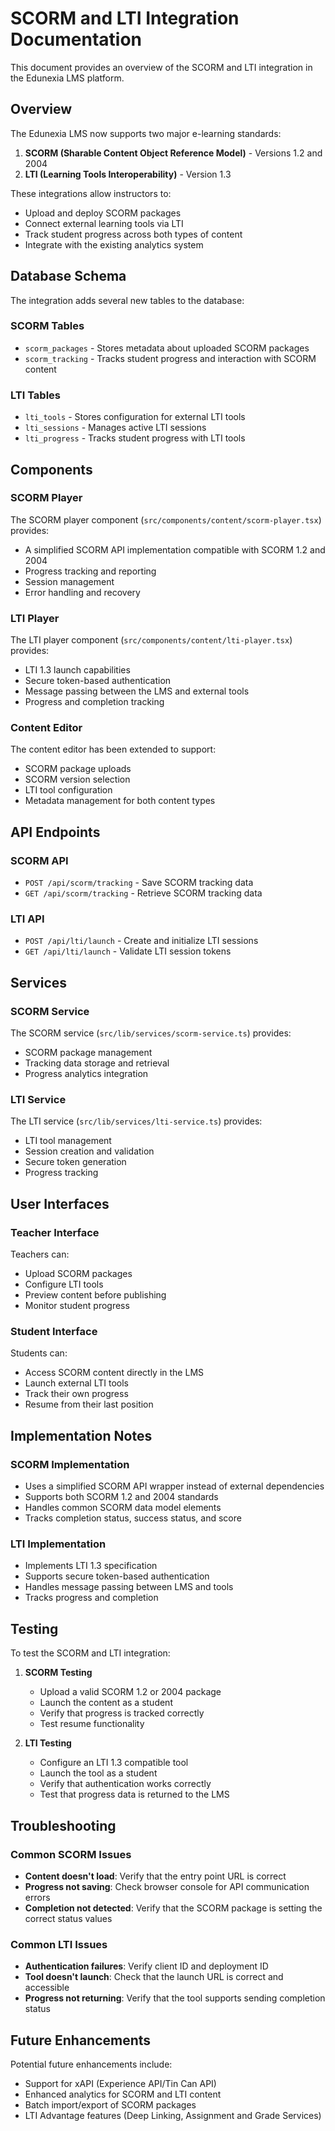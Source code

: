 # SCORM and LTI Integration Documentation

This document provides an overview of the SCORM and LTI integration in the Edunexia LMS platform.

## Overview

The Edunexia LMS now supports two major e-learning standards:

1. **SCORM (Sharable Content Object Reference Model)** - Versions 1.2 and 2004
2. **LTI (Learning Tools Interoperability)** - Version 1.3

These integrations allow instructors to:
- Upload and deploy SCORM packages
- Connect external learning tools via LTI
- Track student progress across both types of content
- Integrate with the existing analytics system

## Database Schema

The integration adds several new tables to the database:

### SCORM Tables
- `scorm_packages` - Stores metadata about uploaded SCORM packages
- `scorm_tracking` - Tracks student progress and interaction with SCORM content

### LTI Tables
- `lti_tools` - Stores configuration for external LTI tools
- `lti_sessions` - Manages active LTI sessions
- `lti_progress` - Tracks student progress with LTI tools

## Components

### SCORM Player

The SCORM player component (`src/components/content/scorm-player.tsx`) provides:
- A simplified SCORM API implementation compatible with SCORM 1.2 and 2004
- Progress tracking and reporting
- Session management
- Error handling and recovery

### LTI Player

The LTI player component (`src/components/content/lti-player.tsx`) provides:
- LTI 1.3 launch capabilities
- Secure token-based authentication
- Message passing between the LMS and external tools
- Progress and completion tracking

### Content Editor

The content editor has been extended to support:
- SCORM package uploads
- SCORM version selection
- LTI tool configuration
- Metadata management for both content types

## API Endpoints

### SCORM API

- `POST /api/scorm/tracking` - Save SCORM tracking data
- `GET /api/scorm/tracking` - Retrieve SCORM tracking data

### LTI API

- `POST /api/lti/launch` - Create and initialize LTI sessions
- `GET /api/lti/launch` - Validate LTI session tokens

## Services

### SCORM Service

The SCORM service (`src/lib/services/scorm-service.ts`) provides:
- SCORM package management
- Tracking data storage and retrieval
- Progress analytics integration

### LTI Service

The LTI service (`src/lib/services/lti-service.ts`) provides:
- LTI tool management
- Session creation and validation
- Secure token generation
- Progress tracking

## User Interfaces

### Teacher Interface

Teachers can:
- Upload SCORM packages
- Configure LTI tools
- Preview content before publishing
- Monitor student progress

### Student Interface

Students can:
- Access SCORM content directly in the LMS
- Launch external LTI tools
- Track their own progress
- Resume from their last position

## Implementation Notes

### SCORM Implementation

- Uses a simplified SCORM API wrapper instead of external dependencies
- Supports both SCORM 1.2 and 2004 standards
- Handles common SCORM data model elements
- Tracks completion status, success status, and score

### LTI Implementation

- Implements LTI 1.3 specification
- Supports secure token-based authentication
- Handles message passing between LMS and tools
- Tracks progress and completion

## Testing

To test the SCORM and LTI integration:

1. **SCORM Testing**
   - Upload a valid SCORM 1.2 or 2004 package
   - Launch the content as a student
   - Verify that progress is tracked correctly
   - Test resume functionality

2. **LTI Testing**
   - Configure an LTI 1.3 compatible tool
   - Launch the tool as a student
   - Verify that authentication works correctly
   - Test that progress data is returned to the LMS

## Troubleshooting

### Common SCORM Issues

- **Content doesn't load**: Verify that the entry point URL is correct
- **Progress not saving**: Check browser console for API communication errors
- **Completion not detected**: Verify that the SCORM package is setting the correct status values

### Common LTI Issues

- **Authentication failures**: Verify client ID and deployment ID
- **Tool doesn't launch**: Check that the launch URL is correct and accessible
- **Progress not returning**: Verify that the tool supports sending completion status

## Future Enhancements

Potential future enhancements include:

- Support for xAPI (Experience API/Tin Can API)
- Enhanced analytics for SCORM and LTI content
- Batch import/export of SCORM packages
- LTI Advantage features (Deep Linking, Assignment and Grade Services)
